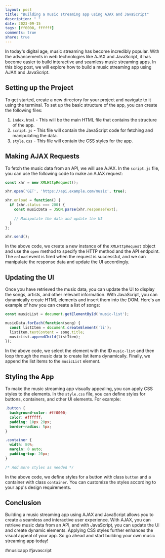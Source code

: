 ```yaml
---
layout: post
title: "Building a music streaming app using AJAX and JavaScript"
description: " "
date: 2023-09-15
tags: [ff0000, ffffff]
comments: true
share: true
---
```


In today's digital age, music streaming has become incredibly popular. With the advancements in web technologies like AJAX and JavaScript, it has become easier to build interactive and seamless music streaming apps. In this blog post, we will explore how to build a music streaming app using AJAX and JavaScript.

## Setting up the Project

To get started, create a new directory for your project and navigate to it using the terminal. To set up the basic structure of the app, you can create the following files:

1. `index.html` - This will be the main HTML file that contains the structure of the app.
2. `script.js` - This file will contain the JavaScript code for fetching and manipulating the data.
3. `style.css` - This file will contain the CSS styles for the app.

## Making AJAX Requests

To fetch the music data from an API, we will use AJAX. In the `script.js` file, you can use the following code to make an AJAX request:

```javascript
const xhr = new XMLHttpRequest();

xhr.open('GET', 'https://api.example.com/music', true);

xhr.onload = function() {
  if (xhr.status === 200) {
    const musicData = JSON.parse(xhr.responseText);
    
    // Manipulate the data and update the UI
  }
};

xhr.send();
```

In the above code, we create a new instance of the `XMLHttpRequest` object and use the `open` method to specify the HTTP method and the API endpoint. The `onload` event is fired when the request is successful, and we can manipulate the response data and update the UI accordingly.

## Updating the UI

Once you have retrieved the music data, you can update the UI to display the songs, artists, and other relevant information. With JavaScript, you can dynamically create HTML elements and insert them into the DOM. Here's an example of how you can create a list of songs:

```javascript
const musicList = document.getElementById('music-list');

musicData.forEach(function(song) {
  const listItem = document.createElement('li');
  listItem.textContent = song.title;
  musicList.appendChild(listItem);
});
```

In the above code, we select the element with the ID `music-list` and then loop through the music data to create list items dynamically. Finally, we append the list items to the `musicList` element.

## Styling the App

To make the music streaming app visually appealing, you can apply CSS styles to the elements. In the `style.css` file, you can define styles for buttons, containers, and other UI elements. For example:

```css
.button {
  background-color: #ff0000;
  color: #ffffff;
  padding: 10px 20px;
  border-radius: 5px;
}

.container {
  width: 80%;
  margin: 0 auto;
  padding-top: 20px;
}

/* Add more styles as needed */
```

In the above code, we define styles for a button with class `button` and a container with class `container`. You can customize the styles according to your app's design requirements.

## Conclusion

Building a music streaming app using AJAX and JavaScript allows you to create a seamless and interactive user experience. With AJAX, you can retrieve music data from an API, and with JavaScript, you can update the UI and create dynamic elements. Applying CSS styles further enhances the visual appeal of your app. So go ahead and start building your own music streaming app today!

#musicapp #javascript